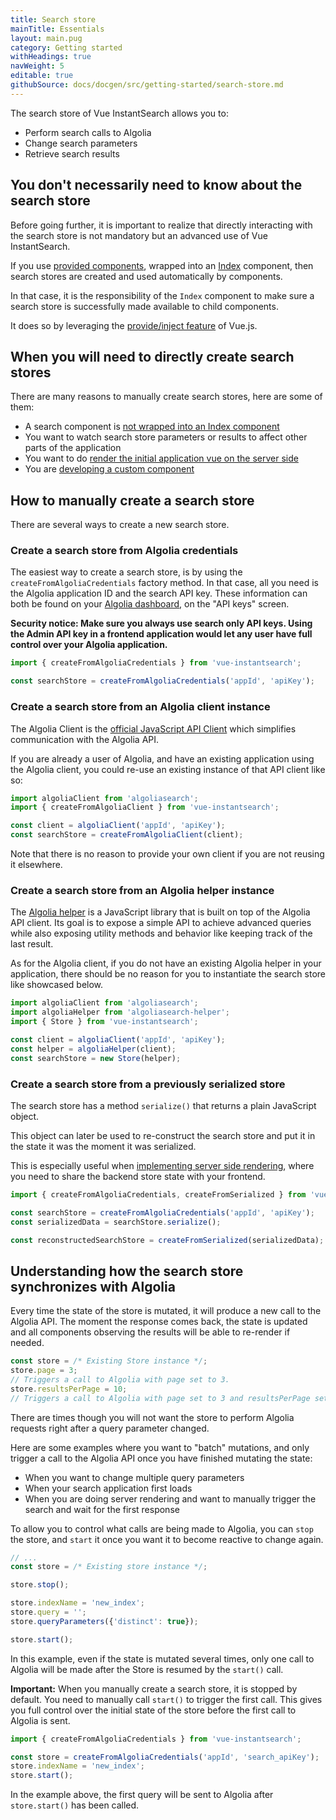 ```yaml
---
title: Search store
mainTitle: Essentials
layout: main.pug
category: Getting started
withHeadings: true
navWeight: 5
editable: true
githubSource: docs/docgen/src/getting-started/search-store.md
---
```


The search store of Vue InstantSearch allows you to:

- Perform search calls to Algolia
- Change search parameters
- Retrieve search results

## You don't necessarily need to know about the search store

Before going further, it is important to realize that directly interacting with the search store is not mandatory but an advanced use of Vue InstantSearch.

If you use [provided components](getting-started/using-components.html), wrapped into an [Index](components/index.html) component, then search stores are created and used automatically by components.

In that case, it is the responsibility of the `Index` component to make sure a search store is successfully made available to child components.

It does so by leveraging the [provide/inject feature](https://vuejs.org/v2/api/#provide-inject) of Vue.js.

## When you will need to directly create search stores

There are many reasons to manually create search stores, here are some of them:

- A search component is [not wrapped into an Index component](components.md#manually-inject-the-search-store-into-components)
- You want to watch search store parameters or results to affect other parts of the application
- You want to do [render the initial application vue on the server side](advanced/server-side-rendering.html)
- You are [developing a custom component](getting-started/custom-components.html)

## How to manually create a search store

There are several ways to create a new search store.

### Create a search store from Algolia credentials

The easiest way to create a search store, is by using the `createFromAlgoliaCredentials` factory method. In that case, all you need is the Algolia application ID and the search API key. These information can both be found on your [Algolia dashboard](https://www.algolia.com/dashboard), on the "API keys" screen.

**Security notice: Make sure you always use search only API keys. Using the Admin API key in a frontend application would let any user have full control over your Algolia application.**

```javascript
import { createFromAlgoliaCredentials } from 'vue-instantsearch';

const searchStore = createFromAlgoliaCredentials('appId', 'apiKey');
```

### Create a search store from an Algolia client instance

The Algolia Client is the [official JavaScript API Client](https://github.com/algolia/algoliasearch-client-javascript) which simplifies communication with the Algolia API.

If you are already a user of Algolia, and have an existing application using the Algolia client, you could re-use an existing instance of that API client like so:

```javascript
import algoliaClient from 'algoliasearch';
import { createFromAlgoliaClient } from 'vue-instantsearch';

const client = algoliaClient('appId', 'apiKey');
const searchStore = createFromAlgoliaClient(client);
```

Note that there is no reason to provide your own client if you are not reusing it elsewhere.

### Create a search store from an Algolia helper instance

The [Algolia helper](https://github.com/algolia/algoliasearch-helper-js) is a JavaScript library that is built on top of the Algolia API client. Its goal is to expose a simple API to achieve advanced queries while also exposing utility methods and behavior like keeping track of the last result.

As for the Algolia client, if you do not have an existing Algolia helper in your application, there should be no reason for you to instantiate the search store like showcased below.

```javascript
import algoliaClient from 'algoliasearch';
import algoliaHelper from 'algoliasearch-helper';
import { Store } from 'vue-instantsearch';

const client = algoliaClient('appId', 'apiKey');
const helper = algoliaHelper(client);
const searchStore = new Store(helper);
```

### Create a search store from a previously serialized store

The search store has a method `serialize()` that returns a plain JavaScript object.

This object can later be used to re-construct the search store and put it in the state it was the moment it was serialized.

This is especially useful when [implementing server side rendering](advanced/server-side-rendering.html), where you need to share the backend store state with your frontend.

```javascript
import { createFromAlgoliaCredentials, createFromSerialized } from 'vue-instantsearch';

const searchStore = createFromAlgoliaCredentials('appId', 'apiKey');
const serializedData = searchStore.serialize();

const reconstructedSearchStore = createFromSerialized(serializedData);
```

## Understanding how the search store synchronizes with Algolia

Every time the state of the store is mutated, it will produce a new call to the Algolia API.
The moment the response comes back, the state is updated and all components observing the results will be able to re-render if needed.

```javascript
const store = /* Existing Store instance */;
store.page = 3;
// Triggers a call to Algolia with page set to 3.
store.resultsPerPage = 10;
// Triggers a call to Algolia with page set to 3 and resultsPerPage set to 10.
```

There are times though you will not want the store to perform Algolia requests right after a query parameter changed.

Here are some examples where you want to "batch" mutations, and only trigger a call to the Algolia API once you have finished mutating the state:

- When you want to change multiple query parameters
- When your search application first loads
- When you are doing server rendering and want to manually trigger the search and wait for the first response

To allow you to control what calls are being made to Algolia, you can `stop` the store, and `start` it once you want it to become reactive to change again.

```javascript
// ...
const store = /* Existing store instance */;

store.stop();

store.indexName = 'new_index';
store.query = '';
store.queryParameters({'distinct': true});

store.start();
```

In this example, even if the state is mutated several times, only one call to Algolia will be made after the Store is resumed by the `start()` call.

**Important:** When you manually create a search store, it is stopped by default. You need to manually call `start()` to trigger the first call. This gives you full control over the initial state of the store before the first call to Algolia is sent.

```javascript
import { createFromAlgoliaCredentials } from 'vue-instantsearch';

const store = createFromAlgoliaCredentials('appId', 'search_apiKey');
store.indexName = 'new_index';
store.start();
```

In the example above, the first query will be sent to Algolia after `store.start()` has been called.
